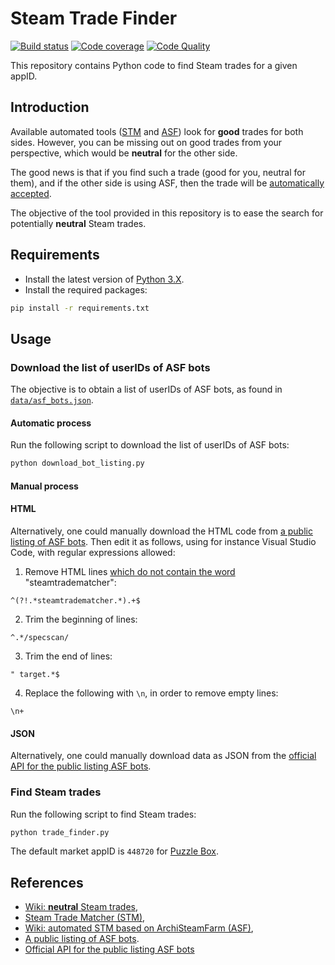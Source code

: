 # Steam Trade Finder


[![Build status][build-image]][build]
[![Code coverage][codecov-image]][codecov]
[![Code Quality][codacy-image]][codacy]

This repository contains Python code to find Steam trades for a given appID.

## Introduction

Available automated tools ([STM](https://www.steamtradematcher.com/) and [ASF](https://github.com/JustArchiNET/ArchiSteamFarm/)) look for **good** trades for both sides.
However, you can be missing out on good trades from your perspective, which would be **neutral** for the other side.

The good news is that if you find such a trade (good for you, neutral for them), and if the other side is using ASF,
then the trade will be [automatically accepted](https://github.com/JustArchiNET/ArchiSteamFarm/wiki/Trading#steamtradematcher).

The objective of the tool provided in this repository is to ease the search for potentially **neutral** Steam trades.

## Requirements

-   Install the latest version of [Python 3.X](https://www.python.org/downloads/).
-   Install the required packages:

```bash
pip install -r requirements.txt
```

## Usage

### Download the list of userIDs of ASF bots

The objective is to obtain a list of userIDs of ASF bots, as found in [`data/asf_bots.json`](data/asf_bots.json).

#### Automatic process

Run the following script to download the list of userIDs of ASF bots:

```bash
python download_bot_listing.py
```

#### Manual process

#### HTML

Alternatively, one could manually download the HTML code from [a public listing of ASF bots](https://asf.justarchi.net/STM).
Then edit it as follows, using for instance Visual Studio Code, with regular expressions allowed: 

1. Remove HTML lines [which do not contain the word]((https://stackoverflow.com/a/7024359)) "steamtradematcher":
```regexp
^(?!.*steamtradematcher.*).+$
```

2. Trim the beginning of lines:
```regexp
^.*/specscan/
```

3. Trim the end of lines:
```regexp
" target.*$
```

4. Replace the following with `\n`, in order to remove empty lines:
```regexp
\n+
```

#### JSON

Alternatively, one could manually download data as JSON from the [official API for the public listing ASF bots][api-for-asf-bots].

### Find Steam trades

Run the following script to find Steam trades:

```bash
python trade_finder.py
```

The default market appID is `448720` for [Puzzle Box](https://www.steamcardexchange.net/index.php?gamepage-appid-448720).

## References

-   [Wiki: **neutral** Steam trades](https://github.com/JustArchiNET/ArchiSteamFarm/wiki/Trading#steamtradematcher),
-   [Steam Trade Matcher (STM)](https://www.steamtradematcher.com/),
-   [Wiki: automated STM based on ArchiSteamFarm (ASF)](https://github.com/JustArchiNET/ArchiSteamFarm/wiki/Statistics#public-asf-stm-listing),
-   [A public listing of ASF bots](https://asf.justarchi.net/STM).
-   [Official API for the public listing ASF bots][api-for-asf-bots]

<!-- Definitions -->

[build]: <https://travis-ci.org/woctezuma/steam-trade-finder>
[build-image]: <https://travis-ci.org/woctezuma/steam-trade-finder.svg?branch=master>

[pyup]: <https://pyup.io/repos/github/woctezuma/steam-trade-finder/>
[dependency-image]: <https://pyup.io/repos/github/woctezuma/steam-trade-finder/shield.svg>
[python3-image]: <https://pyup.io/repos/github/woctezuma/steam-trade-finder/python-3-shield.svg>

[codecov]: <https://codecov.io/gh/woctezuma/steam-trade-finder>
[codecov-image]: <https://codecov.io/gh/woctezuma/steam-trade-finder/branch/master/graph/badge.svg>

[codacy]: <https://www.codacy.com/app/woctezuma/steam-trade-finder>
[codacy-image]: <https://api.codacy.com/project/badge/Grade/038afb64dd404f8f978ff8ba41b65aef>

[api-for-asf-bots]: <https://asf.justarchi.net/Api/Bots>
